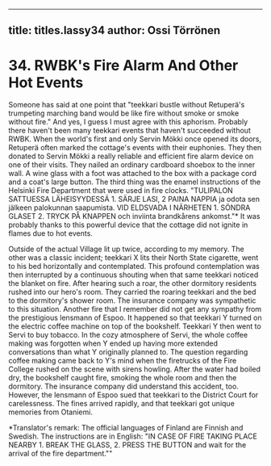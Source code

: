 
---

title: titles.lassy34
author: Ossi Törrönen
---


    
# 34. RWBK's Fire Alarm And Other Hot Events

Someone has said at one point that "teekkari bustle without Retuperä's trumpeting marching band would be like fire without smoke or smoke without fire." And yes, I guess I must agree with this aphorism. Probably there haven't been many teekkari events that haven't succeeded without RWBK. When the world's first and only Servin Mökki once opened its doors, Retuperä often marked the cottage's events with their euphonies. They then donated to Servin Mökki a really reliable and efficient fire alarm device on one of their visits. They nailed an ordinary cardboard shoebox to the inner wall. A wine glass with a foot was attached to the box with a package cord and a coat's large button. The third thing was the enamel instructions of the Helsinki Fire Department that were used in fire clocks. "TULIPALON SATTUESSA LÄHEISYYDESSÄ 1. SÄRJE LASI, 2 PAINA
NAPPIA ja odota sen jälkeen palokunnan saapumista. VID ELDSVADA I NÄRHETEN 1. SÖNDRA
GLASET 2. TRYCK PÅ KNAPPEN och inviinta brandkårens ankomst."\* It was probably thanks to this powerful device that the cottage did not ignite in flames due to hot events.

Outside of the actual Village lit up twice, according to my memory. The other was a classic incident; teekkari X lits their North State cigarette, went to his bed horizontally and contemplated. This profound contemplation was then interrupted by a continuous shouting when that same teekkari noticed the blanket on fire. After hearing such a roar, the other dormitory residents rushed into our hero's room. They carried the roaring teekkari and the bed to the dormitory's shower room. The insurance company was sympathetic to this situation. Another fire that I remember did not get any sympathy from the prestigious lensmann of Espoo. It happened so that teekkari Y turned on the electric coffee machine on top of the bookshelf. Teekkari Y then went to Servi to buy tobacco. In the cozy atmosphere of Servi, the whole coffee making was forgotten when Y ended up having more extended conversations than what Y originally planned to. The question regarding coffee making came back to Y's mind when the firetrucks of the Fire College rushed on the scene with sirens howling. After the water had boiled dry, the bookshelf caught fire, smoking the whole room and then the dormitory. The insurance company did understand this accident, too. However, the lensmann of Espoo sued that teekkari to the District Court for carelessness. The fines arrived rapidly, and that teekkari got unique memories from Otaniemi.

\*Translator's remark: The official languages of Finland are Finnish and Swedish. The instructions are in English: "IN CASE OF FIRE TAKING PLACE NEARBY 1. BREAK THE GLASS, 2. PRESS THE BUTTON and wait for the arrival of the fire department.""
